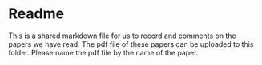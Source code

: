 # Readme

This is a shared markdown file for us to record and comments on the papers we have read. The pdf file of these papers can be uploaded to this folder. Please name the pdf file by the name of the paper. 
